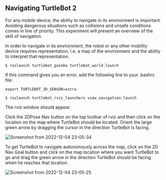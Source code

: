 ## Navigating TurtleBot 2
For any mobile device, the ability to navigate in its environment is important. Avoiding dangerous situations such as collisions and
unsafe conditions comes in line of priority. This experiment will present an overview of the skill of navigation.

In order to navigate in its environment, the robot or any other mobility device requires representation, i.e. a map of the environment and the ability  to interpret that representation.

```
$ roslaunch turtlebot_gazebo turtlebot_world.launch
```
If this command gives you an error, add the following line to your .bashrc file:
```
export TURTLEBOT_3D_SENSOR=astra
```
```
$ roslaunch turtlebot_rviz_launchers view_navigation.launch
```
The rviz window should appear.


Click the 2DPose Nav button on the top toolbar of rviz and then click on the location on the map where TurtleBot should be located. Orient the large green arrow by dragging the cursor in the direction TurtleBot is facing.

![Screenshot from 2022-12-04 23-05-34](https://user-images.githubusercontent.com/44544565/205489845-12a868e8-5e4f-4a38-b96b-7002bc293a0b.png)


To get TurtleBot to navigate autonomously across the map, click on the 2D Nav Goal button and click on the map location where you want TurtleBot to go and drag the green arrow in the direction TurtleBot should be facing when he reaches that location.

![Screenshot from 2022-12-04 23-05-25](https://user-images.githubusercontent.com/44544565/205489857-34b92296-cd54-4dad-a263-0ecd7ce7c2b8.png)

